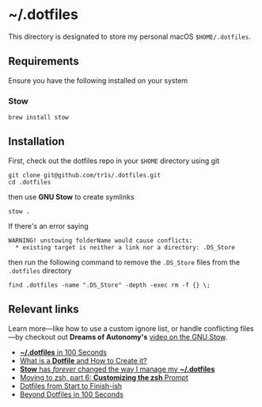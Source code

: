 # ~/.dotfiles

This directory is designated to store my personal macOS `$HOME/.dotfiles`.

## Requirements

Ensure you have the following installed on your system

### Stow

```
brew install stow
```

## Installation

First, check out the dotfiles repo in your `$HOME` directory using git

```
git clone git@github.com/tr1s/.dotfiles.git
cd .dotfiles
```

then use **GNU Stow** to create symlinks

```
stow .
```

If there's an error saying

```
WARNING! unstowing folderName would cause conflicts:
  * existing target is neither a link nor a directory: .DS_Store
```

then run the following command to remove the `.DS_Store` files from the `.dotfiles` directory

```
find .dotfiles -name ".DS_Store" -depth -exec rm -f {} \;
```

## Relevant links

Learn more—like how to use a custom ignore list, or handle conflicting files—by checkout out **Dreams of Autonomy's** [video on the GNU Stow](https://youtu.be/y6XCebnB9gs).

- [**~/.dotfiles** in 100 Seconds](https://youtu.be/r_MpUP6aKiQ)
- [What is a **Dotfile** and How to Create it?](https://www.freecodecamp.org/news/dotfiles-what-is-a-dot-file-and-how-to-create-it-in-mac-and-linux/)
- [**Stow** has _forever_ changed the way I manage my **~/.dotfiles**](https://youtu.be/y6XCebnB9gs)
- [Moving to zsh, part 6: **Customizing the zsh** Prompt](https://scriptingosx.com/2019/07/moving-to-zsh-06-customizing-the-zsh-prompt/)
- [Dotfiles from Start to Finish-ish](https://www.udemy.com/course/dotfiles-from-start-to-finish-ish/)
- [Beyond Dotfiles in 100 Seconds](https://github.com/eieioxyz/Beyond-Dotfiles-in-100-Seconds/blob/master/README.md)
